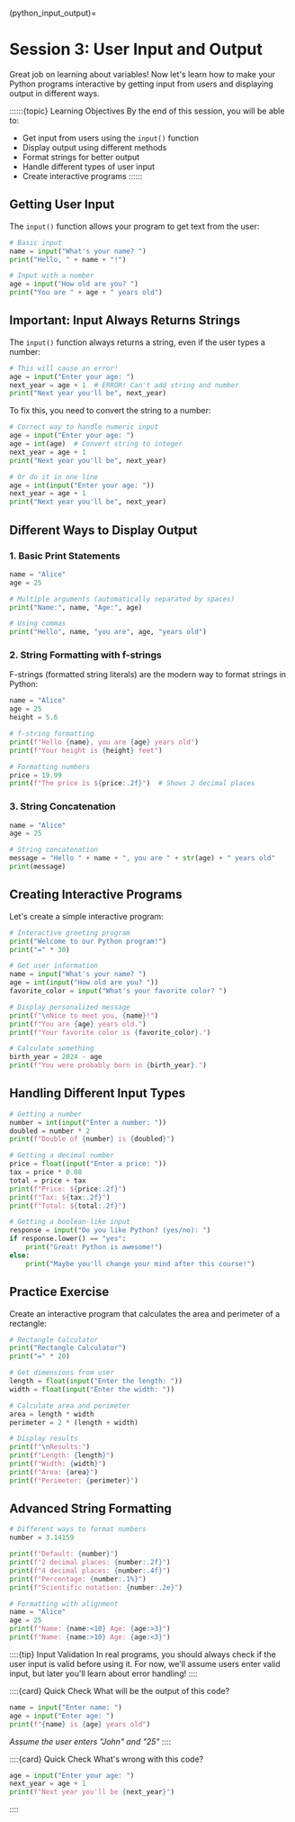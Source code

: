 (python_input_output)=
# Session 3: User Input and Output

Great job on learning about variables! Now let's learn how to make your Python programs interactive by getting input from users and displaying output in different ways.

::::::{topic} Learning Objectives
By the end of this session, you will be able to:
- Get input from users using the `input()` function
- Display output using different methods
- Format strings for better output
- Handle different types of user input
- Create interactive programs
::::::

## Getting User Input

The `input()` function allows your program to get text from the user:

```python
# Basic input
name = input("What's your name? ")
print("Hello, " + name + "!")

# Input with a number
age = input("How old are you? ")
print("You are " + age + " years old")
```

## Important: Input Always Returns Strings

The `input()` function always returns a string, even if the user types a number:

```python
# This will cause an error!
age = input("Enter your age: ")
next_year = age + 1  # ERROR! Can't add string and number
print("Next year you'll be", next_year)
```

To fix this, you need to convert the string to a number:

```python
# Correct way to handle numeric input
age = input("Enter your age: ")
age = int(age)  # Convert string to integer
next_year = age + 1
print("Next year you'll be", next_year)

# Or do it in one line
age = int(input("Enter your age: "))
next_year = age + 1
print("Next year you'll be", next_year)
```

## Different Ways to Display Output

### 1. Basic Print Statements

```python
name = "Alice"
age = 25

# Multiple arguments (automatically separated by spaces)
print("Name:", name, "Age:", age)

# Using commas
print("Hello", name, "you are", age, "years old")
```

### 2. String Formatting with f-strings

F-strings (formatted string literals) are the modern way to format strings in Python:

```python
name = "Alice"
age = 25
height = 5.6

# f-string formatting
print(f"Hello {name}, you are {age} years old")
print(f"Your height is {height} feet")

# Formatting numbers
price = 19.99
print(f"The price is ${price:.2f}")  # Shows 2 decimal places
```

### 3. String Concatenation

```python
name = "Alice"
age = 25

# String concatenation
message = "Hello " + name + ", you are " + str(age) + " years old"
print(message)
```

## Creating Interactive Programs

Let's create a simple interactive program:

```python
# Interactive greeting program
print("Welcome to our Python program!")
print("=" * 30)

# Get user information
name = input("What's your name? ")
age = int(input("How old are you? "))
favorite_color = input("What's your favorite color? ")

# Display personalized message
print(f"\nNice to meet you, {name}!")
print(f"You are {age} years old.")
print(f"Your favorite color is {favorite_color}.")

# Calculate something
birth_year = 2024 - age
print(f"You were probably born in {birth_year}.")
```

## Handling Different Input Types

```python
# Getting a number
number = int(input("Enter a number: "))
doubled = number * 2
print(f"Double of {number} is {doubled}")

# Getting a decimal number
price = float(input("Enter a price: "))
tax = price * 0.08
total = price + tax
print(f"Price: ${price:.2f}")
print(f"Tax: ${tax:.2f}")
print(f"Total: ${total:.2f}")

# Getting a boolean-like input
response = input("Do you like Python? (yes/no): ")
if response.lower() == "yes":
    print("Great! Python is awesome!")
else:
    print("Maybe you'll change your mind after this course!")
```

## Practice Exercise

Create an interactive program that calculates the area and perimeter of a rectangle:

```python
# Rectangle Calculator
print("Rectangle Calculator")
print("=" * 20)

# Get dimensions from user
length = float(input("Enter the length: "))
width = float(input("Enter the width: "))

# Calculate area and perimeter
area = length * width
perimeter = 2 * (length + width)

# Display results
print(f"\nResults:")
print(f"Length: {length}")
print(f"Width: {width}")
print(f"Area: {area}")
print(f"Perimeter: {perimeter}")
```

## Advanced String Formatting

```python
# Different ways to format numbers
number = 3.14159

print(f"Default: {number}")
print(f"2 decimal places: {number:.2f}")
print(f"4 decimal places: {number:.4f}")
print(f"Percentage: {number:.1%}")
print(f"Scientific notation: {number:.2e}")

# Formatting with alignment
name = "Alice"
age = 25
print(f"Name: {name:<10} Age: {age:>3}")
print(f"Name: {name:>10} Age: {age:<3}")
```

::::{tip} Input Validation
In real programs, you should always check if the user input is valid before using it. For now, we'll assume users enter valid input, but later you'll learn about error handling!
::::

::::{card} Quick Check
What will be the output of this code?
```python
name = input("Enter name: ")
age = input("Enter age: ")
print(f"{name} is {age} years old")
```
*Assume the user enters "John" and "25"*
::::

::::{card} Quick Check
What's wrong with this code?
```python
age = input("Enter your age: ")
next_year = age + 1
print(f"Next year you'll be {next_year}")
```
::::